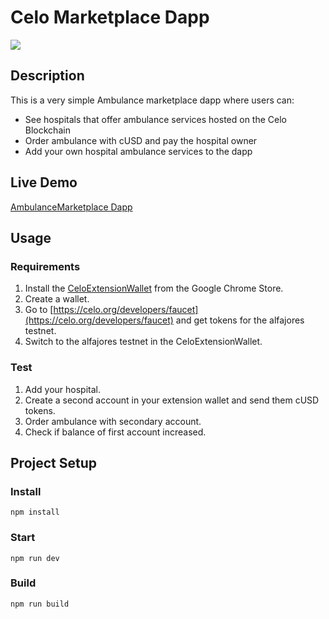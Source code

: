 # Celo Marketplace Dapp
![](http://drive.google.com/uc?export=view&id=1hh7QCzsrktg0_BP3cgWvx70rjCxcvulM)

## Description
This is a very simple Ambulance marketplace dapp where users can:
* See hospitals that offer ambulance services hosted on the Celo Blockchain
* Order ambulance with cUSD and pay the hospital owner
* Add your own hospital ambulance services to the dapp

## Live Demo
[AmbulanceMarketplace Dapp](https://codeinn001.github.io/celo-dapp/)

## Usage


### Requirements
1. Install the [CeloExtensionWallet](https://chrome.google.com/webstore/detail/celoextensionwallet/kkilomkmpmkbdnfelcpgckmpcaemjcdh?hl=en) from the Google Chrome Store.
2. Create a wallet.
3. Go to [https://celo.org/developers/faucet](https://celo.org/developers/faucet) and get tokens for the alfajores testnet.
4. Switch to the alfajores testnet in the CeloExtensionWallet.

### Test
1. Add your hospital.
2. Create a second account in your extension wallet and send them cUSD tokens.
3. Order ambulance with secondary account.
4. Check if balance of first account increased.


## Project Setup

### Install
```
npm install
```

### Start
```
npm run dev
```

### Build
```
npm run build
